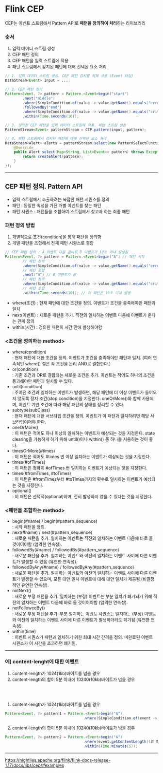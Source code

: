 
# Flink CEP
CEP는 이벤트 스트림에서 Pattern API로 **패턴을 정의하여 처리**하는 라이브러리    

### 순서
1. 입력 데이터 스트림 생성
2. CEP 패턴 정의
3. CEP 패턴을 입력 스트림에 적용
4. 패턴 스트림에서 감지된 패턴에 대해 선택된 요소 처리

```java
// 1. 입력 데이터 스트림 생성. CEP 패턴 감지를 위해 사용 (Event 타입)
DataStream<Event> input = ...;

// 2. CEP 패턴 정의
Pattern<Event, ?> pattern = Pattern.<Event>begin("start")
        .next("middle")
        .where(SimpleCondition.of(value -> value.getName().equals("error")))
        .followedBy("end")
        .where(SimpleCondition.of(value -> value.getName().equals("critical")))
        .within(Time.seconds(10));

// 3. 정의한 CEP 패턴을 입력 데이터 스트림에 적용. 패턴 스트림 생성
PatternStream<Event> patternStream = CEP.pattern(input, pattern);

// 4. 패턴 스트림에서 감지된 패턴에 대해 선택된 요소 처리
DataStream<Alert> alerts = patternStream.select(new PatternSelectFunction<Event, Alert>() {
    @Override
    public Alert select(Map<String, List<Event>> pattern) throws Exception {
        return createAlert(pattern);
    }
});
```
---

## CEP 패턴 정의. Pattern API
- 입력 스트림에서 추출하려는 복잡한 패턴 시퀀스를 정의
- 패턴 : 동일한 속성을 가진 개별 이벤트를 찾는 패턴
- 패턴 시퀀스 : 패턴들을 조합하여 스트림에서 찾고자 하는 최종 패턴
        
### 패턴 정의 방법
1. 개별적으로 조건(condition)을 통해 패턴을 정의함
2. 개별 패턴을 조합해서 전체 패턴 시퀀스로 결합
```java
// CEP 패턴 정의 : A 이벤트 다음 곧바로 B 이벤트가 10초 이내 발생됨
Pattern<Event, ?> pattern = Pattern.<Event>begin("A") // 패턴 시작
        // 패턴 정의
        .where(SimpleCondition.of(value -> value.getName().equals("error"))) // A 이벤트 이름이 error인 경우 
        // 패턴 조합
        .next("B") // B 이벤트가 옴
        // 패턴 정의
        .where(SimpleCondition.of(value -> value.getName().equals("critical"))) // B 이벤트 이름이 critical인 경우
        // 패턴 조합
        .within(Time.seconds(10)); // 이 패턴은 10초 이내 발생
```
- where(조건) : 현재 패턴에 대한 조건을 정의. 이벤트가 조건을 충족해야만 패턴과 일치
- next(이벤트) : 새로운 패턴을 추가. 직전의 일치하는 이벤트 다음에 이벤트가 온다는 관계 정의
- within(시간) : 정의한 패턴이 시간 안에 발생해야함    
        
### <조건을 정의하는 method>
- where(condition)    
: 현재 패턴에 대한 조건을 정의. 이벤트가 조건을 충족해야만 패턴과 일치. (여러 연속적인 where() 절은 각 조건을 논리 AND로 결합한다.)
- or(condition)    
: 기존 조건과 OR로 결합되는 새로운 조건을 추가. 이벤트는 적어도 하나의 조건을 통과해야만 패턴과 일치할 수 있다.
- until(condition)    
: 주어진 조건과 일치하는 이벤트가 발생하면, 해당 패턴에 더 이상 이벤트가 들어오지 않도록 정지 조건(stop condition)을 지정한다. oneOrMore()와 함께 사용되며, 이벤트 기반 조건에 따라 해당 패턴의 상태를 정리할 수 있다.
- subtype(subClass)    
: 현재 패턴에 대한 서브타입 조건을 정의. 이벤트가 이 패턴과 일치하려면 해당 서브타입이어야 한다.
- oneOrMore()    
: 이 패턴은 적어도 하나 이상의 일치하는 이벤트가 예상되는 것을 지정한다. state clearing을 가능하게 하기 위해 until()이나 within() 중 하나를 사용하는 것이 좋다.
- timesOrMore(#times)    
: 이 패턴은 적어도 #times 번 이상 일치하는 이벤트가 예상되는 것을 지정한다.
- times(#ofTimes)    
: 이 패턴은 정확히 #ofTimes 번 일치하는 이벤트가 예상되는 것을 지정한다.
- times(#fromTimes, #toTimes)    
: 이 패턴은 #fromTimes부터 #toTimes까지의 횟수로 일치하는 이벤트가 예상되는 것을 지정한다.
- optional()    
: 이 패턴은 선택적(optional)이며, 전혀 발생하지 않을 수 있다는 것을 지정한다.
        
### <패턴을 조합하는 method>
- begin(#name) / begin(#pattern_sequence)     
: 시작 패턴을 정의.
- next(#name) / next(#pattern_sequence)    
: 새로운 패턴을 추가. 일치하는 이벤트는 직전의 일치하는 이벤트 다음에 바로 올 것이어야함 (엄격한 연속성).
- followedBy(#name) / followedBy(#pattern_sequence)    
: 새로운 패턴을 추가. 일치하는 이벤트와 이전의 일치하는 이벤트 사이에 다른 이벤트가 발생할 수 있음 (유연한 연속성).
- followedByAny(#name) / followedByAny(#pattern_sequence)    
: 새로운 패턴을 추가. 일치하는 이벤트와 이전의 일치하는 이벤트 사이에 다른 이벤트가 발생할 수 있으며, 모든 대안 일치 이벤트에 대해 대안 일치가 제공됨 (비결정적인 유연한 연속성).
- notNext()    
: 새로운 부정 패턴을 추가. 일치하는 (부정) 이벤트는 부분 일치가 폐기되기 위해 직전의 일치하는 이벤트 다음에 바로 올 것이어야함 (엄격한 연속성).
- notFollowedBy()    
: 새로운 부정 패턴을 추가. 부분 일치하는 이벤트 시퀀스는 일치하는 (부정) 이벤트와 이전의 일치하는 이벤트 사이에 다른 이벤트가 발생하더라도 폐기됨 (유연한 연속성).
- within(time)    
: 이벤트 시퀀스가 패턴과 일치하기 위한 최대 시간 간격을 정의. 미완료된 이벤트 시퀀스가 이 시간을 초과하면 폐기됨.

  
---

### 예) content-lenght에 대한 이벤트

1. content-length가 1024(1kb)바이트를 넘을 경우    
2. content-length의 합이 5분 이내에 10240(10kb)바이트가 넘을 경우    

<br></br>
1. content-length가 1024(1kb)바이트를 넘을 경우    
```java
Pattern<Event, ?> pattern1 = Pattern.<Event>begin("A")
                                    .where(SimpleCondition.of(event -> event.getContentLength() >= 1024))
```
2. content-length의 합이 5분 이내에 10240(10kb)바이트가 넘을 경우    
```java
Pattern<Event, ?> pattern2 = Pattern.<Event>begin("A")
                                    .where(event.getContentLength()의 합 >= 10240)
                                    .within(Time.minutes(5));
```

---

https://nightlies.apache.org/flink/flink-docs-release-1.17/docs/libs/cep/#examples 
  
  
  


